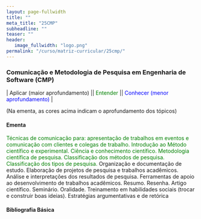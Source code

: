 ```yaml
---
layout: page-fullwidth
title: ""
meta_title: "25CMP"
subheadline: ""
teaser: ""
header:
   image_fullwidth: "logo.png"
permalink: "/curso/matriz-curricular/25cmp/"
---
```


### **Comunicação e Metodologia de Pesquisa em Engenharia de Software (CMP)**

| Aplicar (maior aprofundamento) || <class style="color: green">Entender</class> || <class style="color: blue">Conhecer (menor aprofundamento)</class> |

(Na ementa, as cores acima indicam o aprofundamento dos tópicos)

#### **Ementa**

<class style="color: green">Técnicas de comunicação para: apresentação de trabalhos em eventos e comunicação com clientes e colegas de trabalho. Introdução ao Método científico e experimental. Ciência e conhecimento científico. Metodologia científica de pesquisa. Classificação dos métodos de pesquisa. Classificação dos tipos de pesquisa. </class>Organização e documentação de estudo. Elaboração de projetos de pesquisa e trabalhos acadêmicos. Análise e interpretações dos resultados de pesquisa. Ferramentas de apoio ao desenvolvimento de trabalhos acadêmicos. Resumo. Resenha. Artigo científico. Seminário. Oralidade. Treinamento em habilidades sociais (trocar e construir boas ideias). Estratégias argumentativas e de retórica 

#### **Bibliografia Básica**

